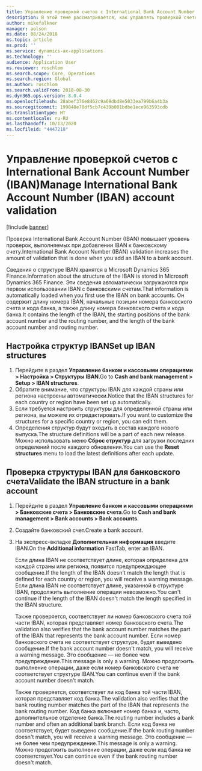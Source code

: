 ```yaml
---
title: Управление проверкой счетов с International Bank Account Number (IBAN)
description: В этой теме рассматривается, как управлять проверкой счетов с International Bank Account Number (IBAN).
author: mikefalkner
manager: aolson
ms.date: 08/24/2018
ms.topic: article
ms.prod: ''
ms.service: dynamics-ax-applications
ms.technology: ''
audience: Application User
ms.reviewer: roschlom
ms.search.scope: Core, Operations
ms.search.region: Global
ms.author: roschlom
ms.search.validFrom: 2018-08-30
ms.dyn365.ops.version: 8.0.4
ms.openlocfilehash: 28abef376e8462c9a69dbd8e5033ea799b6a4b3a
ms.sourcegitcommit: 199848e78df5cb7c439b001bdbe1ece963593cdb
ms.translationtype: HT
ms.contentlocale: ru-RU
ms.lasthandoff: 10/13/2020
ms.locfileid: "4447218"
---
```

# <a name="manage-international-bank-account-number-iban-account-validation"></a><span data-ttu-id="e28ce-103">Управление проверкой счетов с International Bank Account Number (IBAN)</span><span class="sxs-lookup"><span data-stu-id="e28ce-103">Manage International Bank Account Number (IBAN) account validation</span></span>

[!include [banner](../includes/banner.md)]

<span data-ttu-id="e28ce-104">Проверка International Bank Account Number (IBAN) повышает уровень проверок, выполняемых при добавлении IBAN к банковскому счету.</span><span class="sxs-lookup"><span data-stu-id="e28ce-104">International Bank Account Number (IBAN) validation increases the amount of validation that is done when you add an IBAN to a bank account.</span></span>

<span data-ttu-id="e28ce-105">Сведения о структуре IBAN хранятся в Microsoft Dynamics 365 Finance.</span><span class="sxs-lookup"><span data-stu-id="e28ce-105">Information about the structure of the IBAN is stored in Microsoft Dynamics 365 Finance.</span></span> <span data-ttu-id="e28ce-106">Эти сведения автоматически загружаются при первом использовании IBAN с банковскими счетам.</span><span class="sxs-lookup"><span data-stu-id="e28ce-106">That information is automatically loaded when you first use the IBAN on bank accounts.</span></span> <span data-ttu-id="e28ce-107">Он содержит длину номера IBAN, начальные позиции номера банковского счета и кода банка, а также длину номера банковского счета и кода банка.</span><span class="sxs-lookup"><span data-stu-id="e28ce-107">It contains the length of the IBAN, the starting positions of the bank account number and the routing number, and the length of the bank account number and routing number.</span></span>

## <a name="set-up-iban-structures"></a><span data-ttu-id="e28ce-108">Настройка структур IBAN</span><span class="sxs-lookup"><span data-stu-id="e28ce-108">Set up IBAN structures</span></span>

1. <span data-ttu-id="e28ce-109">Перейдите в раздел **Управление банком и кассовыми операциями \> Настройка \> Структуры IBAN**.</span><span class="sxs-lookup"><span data-stu-id="e28ce-109">Go to **Cash and bank management \> Setup \> IBAN structures**.</span></span>
2. <span data-ttu-id="e28ce-110">Обратите внимание, что структуры IBAN для каждой страны или региона настроены автоматически.</span><span class="sxs-lookup"><span data-stu-id="e28ce-110">Notice that the IBAN structures for each country or region have been set up automatically.</span></span>
3. <span data-ttu-id="e28ce-111">Если требуется настроить структуры для определенной страны или региона, вы можете их отредактировать.</span><span class="sxs-lookup"><span data-stu-id="e28ce-111">If you want to customize the structures for a specific country or region, you can edit them.</span></span>
4. <span data-ttu-id="e28ce-112">Определения структур будут входить в состав каждого нового выпуска.</span><span class="sxs-lookup"><span data-stu-id="e28ce-112">The structure definitions will be a part of each new release.</span></span> <span data-ttu-id="e28ce-113">Можно использовать меню **Сброс структур** для загрузки последних определений после каждого обновления.</span><span class="sxs-lookup"><span data-stu-id="e28ce-113">You can use the **Reset structures** menu to load the latest definitions after each update.</span></span>

## <a name="validate-the-iban-structure-in-a-bank-account"></a><span data-ttu-id="e28ce-114">Проверка структуры IBAN для банковского счета</span><span class="sxs-lookup"><span data-stu-id="e28ce-114">Validate the IBAN structure in a bank account</span></span>

1. <span data-ttu-id="e28ce-115">Перейдите в раздел **Управление банком и кассовыми операциями \> Банковские счета \> Банковские счета**.</span><span class="sxs-lookup"><span data-stu-id="e28ce-115">Go to **Cash and bank management \> Bank accounts \> Bank accounts**.</span></span>
2. <span data-ttu-id="e28ce-116">Создайте банковский счет.</span><span class="sxs-lookup"><span data-stu-id="e28ce-116">Create a bank account.</span></span>
3. <span data-ttu-id="e28ce-117">На экспресс-вкладке **Дополнительная информация** введите IBAN.</span><span class="sxs-lookup"><span data-stu-id="e28ce-117">On the **Additional information** FastTab, enter an IBAN.</span></span>

    <span data-ttu-id="e28ce-118">Если длина IBAN не соответствует длине, которая определена для каждой страны или региона, появится предупреждающее сообщение.</span><span class="sxs-lookup"><span data-stu-id="e28ce-118">If the length of the IBAN doesn't match the length that is defined for each country or region, you will receive a warning message.</span></span> <span data-ttu-id="e28ce-119">Если длина IBAN не соответствует длине, указанной в структуре IBAN, продолжить выполнение операции невозможно.</span><span class="sxs-lookup"><span data-stu-id="e28ce-119">You can't continue if the length of the IBAN doesn't match the length specified in the IBAN structure.</span></span>

    <span data-ttu-id="e28ce-120">Также проверяется, соответствует ли номер банковского счета той части IBAN, которая представляет номер банковского счета.</span><span class="sxs-lookup"><span data-stu-id="e28ce-120">The validation also verifies that the bank account number matches the part of the IBAN that represents the bank account number.</span></span> <span data-ttu-id="e28ce-121">Если номер банковского счета не соответствует структуре, будет выведено сообщение.</span><span class="sxs-lookup"><span data-stu-id="e28ce-121">If the bank account number doesn't match, you will receive a warning message.</span></span> <span data-ttu-id="e28ce-122">Это сообщение — не более чем предупреждение.</span><span class="sxs-lookup"><span data-stu-id="e28ce-122">This message is only a warning.</span></span> <span data-ttu-id="e28ce-123">Можно продолжить выполнение операции, даже если номер банковского счета не соответствует структуре IBAN.</span><span class="sxs-lookup"><span data-stu-id="e28ce-123">You can continue even if the bank account number doesn't match.</span></span>

    <span data-ttu-id="e28ce-124">Также проверяется, соответствует ли код банка той части IBAN, которая представляет код банка.</span><span class="sxs-lookup"><span data-stu-id="e28ce-124">The validation also verifies that the bank routing number matches the part of the IBAN that represents the bank routing number.</span></span> <span data-ttu-id="e28ce-125">Код банка включает номер банка и, часто, дополнительное отделение банка.</span><span class="sxs-lookup"><span data-stu-id="e28ce-125">The routing number includes a bank number and often an additional bank branch.</span></span> <span data-ttu-id="e28ce-126">Если код банка не соответствует, будет выведено сообщение.</span><span class="sxs-lookup"><span data-stu-id="e28ce-126">If the bank routing number doesn't match, you will receive a warning message.</span></span> <span data-ttu-id="e28ce-127">Это сообщение — не более чем предупреждение.</span><span class="sxs-lookup"><span data-stu-id="e28ce-127">This message is only a warning.</span></span> <span data-ttu-id="e28ce-128">Можно продолжить выполнение операции, даже если код банка не соответствует.</span><span class="sxs-lookup"><span data-stu-id="e28ce-128">You can continue even if the bank routing number doesn't match.</span></span>
